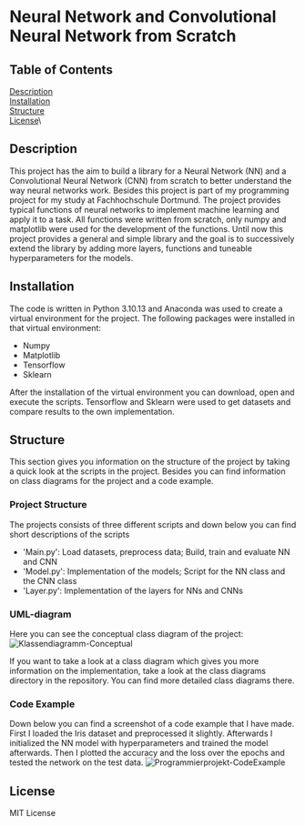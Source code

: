 # Neural Network and Convolutional Neural Network from Scratch

## Table of Contents
[Description](#Description)\
[Installation](#Installation)\
[Structure](#Structure)\
[License](#License)\

## Description
This project has the aim to build a library for a Neural Network (NN) and a Convolutional Neural Network (CNN) from scratch to better understand the way neural networks work. Besides this project is part of my programming project for my study at Fachhochschule Dortmund. The project provides typical functions of neural networks to implement machine learning and apply it to a task. All functions were written from scratch, only numpy and matplotlib were used for the development of the functions. Until now this project provides a general and simple library and the goal is to successively extend the library by adding more layers, functions and tuneable hyperparameters for the models.

## Installation
The code is written in Python 3.10.13 and Anaconda was used to create a virtual environment for the project. The following packages were installed in that virtual environment:
- Numpy
- Matplotlib
- Tensorflow
- Sklearn

After the installation of the virtual environment you can download, open and execute the scripts. Tensorflow and Sklearn were used to get datasets and compare results to the own implementation. 

## Structure
This section gives you information on the structure of the project by taking a quick look at the scripts in the project. Besides you can find information on class diagrams for the project and a code example.

### Project Structure
The projects consists of three different scripts and down below you can find short descriptions of the scripts
- 'Main.py': Load datasets, preprocess data; Build, train and evaluate NN and CNN
- 'Model.py': Implementation of the models; Script for the NN class and the CNN class
- 'Layer.py': Implementation of the layers for NNs and CNNs

### UML-diagram
Here you can see the conceptual class diagram of the project:
![Klassendiagramm-Conceptual](https://github.com/LennartBra/CNN-from-Scratch/assets/114747248/495dbbdf-97fe-4018-a03b-4406eea45771)

If you want to take a look at a class diagram which gives you more information on the implementation, take a look at the class diagrams directory in the repository. You can find more detailed class diagrams there.

### Code Example
Down below you can find a screenshot of a code example that I have made. First I loaded the Iris dataset and preprocessed it slightly. Afterwards I initialized the NN model with hyperparameters and trained the model afterwards. Then I plotted the accuracy and the loss over the epochs and tested the network on the test data.
![Programmierprojekt-CodeExample](https://github.com/LennartBra/CNN-from-Scratch/assets/114747248/82d97181-6ec0-4f24-b943-975596e0b91e)


## License
MIT License


